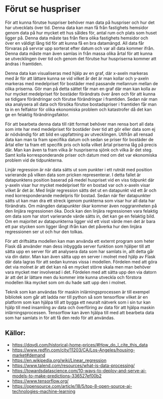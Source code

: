 # Förut se huspriser

För att kunna förutse huspriser behöver man data på huspriser och hur det har utvecklats över tid. Denna data kan man få från fastighets hemsidor genom data på hur mycket ett hus såldes för, antal rum och plats som huset ligger på. Denna data måste tas från flera olika fastighets hemsidor och över en väldigt lång tid för att kunna få en bra datamängd. All data får förvaras på servrar upp sorterat efter datum och var all data kommer ifrån. Denna data måste man även samlas in från massa olika årtal för att kunna se utvecklingen över tid och genom det förutse hur huspriserna kommer att ändras i framtiden.

Denna data kan visualiseras med hjälp av en graf, där x-axeln markeras med år för att lättare kunna se vid vilket år det är man kollar och y-axeln markeras med medelpriset för bostäder med passande mellanrum mellan de olika priserna. Gör man på detta sättet får man en graf där man kan kolla av hur mycket medelpriset för bostäder förändrats över åren och för att kunna se tidigare förändringar och förutse förändringar i framtiden. Sedan när man ska analysera all data och försöka förutse bostadspriser i framtiden får man ta in en felfaktor för olika ekonomiska problem och katastrofer då det kan ge en felaktig förändringsfaktor.

För att bearbeta denna data till rätt format behöver man rensa bort all data som inte har med medelpriset för bostäder över tid att gör eller data som ej är nödvändig för att bild en uppfattning av utvecklingen. Utifrån all rensad data kan man ta fram specifika datum och sedan se priser för bostäder de årtal eller ta fram ett specifik pris och kolla vilket årtal priserna låg på precis där. Man kan även ta fram vilka år huspriserna sjönk och vilka år det steg. Samt kolla korresponderande priser och datum med om det var ekonomiska problem vid de tidpunkterna.

Linjär regression är när data sätts ut som punkter i ett rutnät med position varierande på vilken data som pricken representerar. I detta fallet är datapunktens position baserad på medel huspriset vid en viss tidpunkt där y-axeln visar hur mycket medelpriset för en bostad var och x-axeln visar vilket år det är. Med linjär regression sätts det ut en datapunkt vid ett år och med korresponderande medelpris för bostad. Sedan när fler datapunkter sätts ut kan man dra ett streck igenom punkterna som visar hur all data har förändrats. Om mängden datapunkter ökar kommer även noggrannheten på den linjära regressionen öka. Dock kan den linjära regressionen vara felaktig om data som har stort varierande värde sätts in, det kan ge en felaktig bild. Om en majoritet av datapunkterna ligger vid ett visst värde men det är bara ett par stycken som ligger långt ifrån kan det påverka hur den linjära regressionen ser ut och hur den tolkas.

För att driftsätta modellen kan man använda ett externt program som heter Flask då använder man dess inbyggda server funktion som hjälper till att sätta upp en server för att analysera data som har samlats in, allt detta går via din dator. Man kan även sätta upp en server i molnet med hjälp av Flask där data lagras för att sedan kunnas vissa i modellen. Fördelen med att göra det via molnet är att det kan nå en mycket större skala men man behöver vara mycket mer involverad i det. Fördelen med att sätta upp den via datorn är att det är lättare men du kommer inte kunna utveckla och förstora modellen lika mycket som om du hade satt upp den i molnet. 

Teknik som kan användas för maskin inlärningsprocessen är till exempel bibliotek som går att ladda ner till python så som tensorflow vilket är en platform som kan hjälpa till att bygga ett neuralt nätverk som i sin tur kan hjälp till med insamling av data och överföring av data för att hjälpa maskin inlärningsprocessen. Tensorflow kan även hjälpa till med att bearbeta data som har samlats in för att få den redo för att användas.

## Källor:
- https://dqydj.com/historical-home-prices/#How_do_I_cite_this_data
- https://www.redfin.com/city/11203/CA/Los-Angeles/housing-market#demand
- https://en.wikipedia.org/wiki/Linear_regression
- https://www.talend.com/resources/what-is-data-processing/
- https://towardsdatascience.com/10-ways-to-deploy-and-serve-ai-models-to-make-predictions-336527ef00b2
- https://www.tensorflow.org/
- https://opensource.com/article/18/5/top-8-open-source-ai-technologies-machine-learning